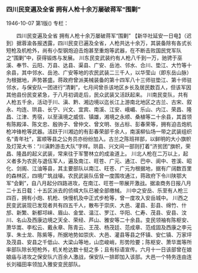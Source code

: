 ### 四川民变遍及全省  拥有人枪十余万屡破蒋军“围剿”

1946-10-07
第1版()
专栏：

　　四川民变遍及全省
    拥有人枪十余万屡破蒋军“围剿”
    【新华社延安一日电】（迟到）据蓉渝各报透露，四川民变已遍及全省，人枪共达十余万，其装备除有各式长短枪及机枪外，尚有小型钢炮迫击炮甚至重炮等武器，在不断击败国民党军队之“围剿”中，获得锻炼与发展。
    川东民变武装约有人枪八千到一万，驰骋于巫溪、奉节、云阳、万县、达县、渠县、广安、岳池、邻水、合川、垫江、大竹等十余县，其中邻水、岳池、广安等地的农民武装二三千人，以华莹山（即东岳山脉）为根据地，声势甚盛。蒋政府曾派美械装备的第十四军八十三师驻垫江、第十师驻邻水，与保安队一团进行“清剿”，七月间曾杀该地区乡长及居民数百人，但该军因其他县份民变紧急，于八月初调走后，民众武装又活跃起来。
    川南民变队，共有人枪五千余，活动于川、滇、黔、湘边境以迄长江上游南北地区之古兰、古宋、叙永、均连、珙县、长宁、兴文、宜宾、南溪、江安、峨嵋、乐山、内江、荣昌、隆昌、江津、秀宿，以至滇境之威信、镇雄，湘境之永顺、桑植等二十余县，其首领有陈殿泽、陈文忠、殷驹子、曾仲文、曾文明、张占标、彭春荣等，拥有迫击炮机枪冲锋枪等武器。活跃于川湘边的有彭春荣部千余人，南溪柳仙场一带之武装组织名“青年社”，富顺等县之公务员亦纷纷加入。古兰之陈班祥部，以鲜明的大小旗帜及灯笼大书：“川滇黔游击大队”字样。珙县、兴文间一部则打着“济贫团”旗帜，荣昌、隆昌的起义武装，常来往于军警林立的成渝道上。
    川北人枪在二万以上，起义者多为农民与退伍军人，遍及南江、旺苍、广元、通江、巴中、阆中、苍溪、昭化、剑阁、江油等县，其主要部队以南江、旺苍、广元为根据地，据有广阔数百里的森林区，四境广筑战壕。农民武装队伍曾一度围攻通江，蒋政府下令川陕鄂大军“会剿”，自八月起分四路进攻，在南江、旺苍一带展开激战。据渝商务日报八月二十五日载：十五区派去的侦缉大队已被全部缴械。
    川中之安岳、乐至有人枪三四百，拥有小炮、机枪、快慢机及中正式步枪等，曾一度攻入安岳城中。
    川西之民变武装现已发现者共有四五千人，散布于崇庆、大邑、灌县、彭县、绵竹、什邡、新繁、新都邛崃、眉山、金堂、温江、罗江、华阳、仁寿、茂县、安县、汶川、名山及西康边境之天全、荣经、芦山、雅安等二十余县。变民领袖有陈枢安、萧华嵩、李松云、戴永章、陈青云、王茂、杨茂廷、范成章、范成固及西康之李元享、朱士龙、陈紫等，所据地势如崇庆、大邑、灌县等县之怀镇、安仁镇、万家坪及茂县、安县之千低山、大梁山等地，山峦峻峭，形势险要；陈枢安、萧华嵩等所率部队除长短枪外，机关枪达数十挺之多；且有标语宣传。六月十一日该部曾在娘娘庙与进攻之保安队六百余人激战，保安队一排即加入该部。大邑一个特务连由连长刘福田率领加入雅安变民部队。
